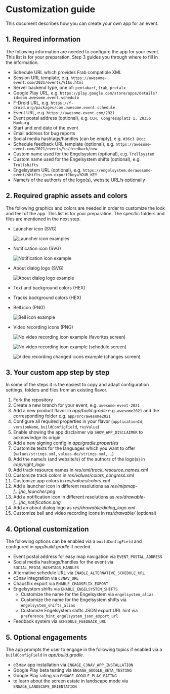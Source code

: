 # Customization guide

This document describes how you can create your own app for an event.

## 1. Required information

The following information are needed to configure the app for your event.
This list is for your preparation. Step 3 guides you through where to fill in the information.

- Schedule URL which provides Frab compatible XML
- Session URL template, e.g. `https://awesome-event.com/2021/events/%1$s.html`
- Server backend type, one of: `pentabarf`, `frab`, `pretalx`
- Google Play URL, e.g. `https://play.google.com/store/apps/details?id=com.awesome.event.schedule`
- F-Droid URL, e.g. `https://f-droid.org/packages/com.awesome.event.schedule`
- Event URL, e.g. `https://awesome-event.com/2021`
- Event postal address (optional), e.g. `CCH, Congressplatz 1, 20355 Hamburg`
- Start and end date of the event
- Email address for bug reports
- Social media hashtags/handles (can be empty), e.g. `#36c3 @ccc`
- Schedule feedback URL template (optional), e.g. `https://awesome-event.com/2021/events/%s/feedback/new`
- Custom name used for the Engelsystem (optional), e.g. `Trollsystem`
- Custom name used for the Engelsystem shifts (optional), e.g. `Trollshifts`
- Engelsystem URL (optional), e.g. `https://engelsystem.de/awesome-event/shifts-json-export?key=YOUR_KEY`
- Name/s of the author/s of the logo(s), website URL/s optionally

## 2. Required graphic assets and colors

The following graphics and colors are needed in order to customize the look and feel of the app.
This list is for your preparation. The specific folders and files are mentioned in the next step.

- Launcher icon (SVG)

  ![Launcher icon examples](gfx/launcher-icon.png)

- Notification icon (SVG)

  ![Notification icon example](gfx/notification-icon.png)

- About dialog logo (SVG)

  ![About dialog logo example](gfx/about-dialog-logo.png)

- Text and background colors (HEX)
- Tracks background colors (HEX)
- Bell icon (PNG)

  ![Bell icon example](gfx/bell-icon.png)

- Video recording icons (PNG)

  ![No video recording icon example (favorites screen)](gfx/no-video-recording-icon-favorites.png)

  ![No video recording icon example (schedule screen)](gfx/no-video-recording-icon-schedule.png)

  ![Video recording changed icons example (changes screen)](gfx/video-recording-icons-changes.png)

## 3. Your custom app step by step

In some of the steps it is the easiest to copy and adapt configuration settings, folders and files from an existing flavor.

1. Fork the repository
2. Create a new branch for your event, e.g. `awesome-event-2021`
3. Add a new product flavor in *app/build.gradle* e.g. `awesome2021` and the corresponding folder e.g. `app/src/awesome2021`
4. Configure all required properties in your flavor (`applicationId`, `versionName`, `buildConfigField`, `resValue`)
5. Enable showing the app disclaimer via `SHOW_APP_DISCLAIMER` to acknowledge its origin
6. Add a new signing config in *app/gradle.properties*
7. Customize texts for the languages which you want to offer (`values/strings.xml`, `values-de/strings.xml`, ...)
8. Add the name/s (and website/s) of the authors of the logo(s) in *copyright_logo*
9. Add track resource names in *res/xml/track_resource_names.xml*
10. Customize track colors in *res/values/colors_congress.xml*
11. Customize app colors in *res/values/colors.xml*
12. Add a launcher icon in different resolutions as *res/mipmap-[...]/ic_launcher.png*
13. Add a notification icon in different resolutions as *res/drawable-[...]/ic_notification.png*
14. Add an about dialog logo as *res/drawable/dialog_logo.xml*
15. Customize bell and video recording icons in *res/drawable/* (optional)

## 4. Optional customization

The following options can be enabled via a `buildConfigField` and configured in *app/build.gradle* if needed.

- Event postal address for easy map navigation via `EVENT_POSTAL_ADDRESS`
- Social media hashtags/handles for the event via `SOCIAL_MEDIA_HASHTAGS_HANDLES`
- Alternative schedule URL via `ENABLE_ALTERNATIVE_SCHEDULE_URL`
- c3nav integration via `C3NAV_URL`
- Chaosflix export via `ENABLE_CHAOSFLIX_EXPORT`
- Engelsystem shifts via `ENABLE_ENGELSYSTEM_SHIFTS`
  - Customize the name for the Engelsystem via `engelsystem_alias`
  - Customize the name for the Engelsystem shifts via `engelsystem_shifts_alias`
  - Customize Engelsystem shifts JSON export URL hint via `preference_hint_engelsystem_json_export_url`
- Feedback system via `SCHEDULE_FEEDBACK_URL`

## 5. Optional engagements

The app prompts the user to engage in the following topics if enabled via a `buildConfigField` in *app/build.gradle*.

- c3nav app installation via `ENGAGE_C3NAV_APP_INSTALLATION`
- Google Play beta testing via `ENGAGE_GOOGLE_BETA_TESTING`
- Google Play rating via `ENGAGE_GOOGLE_PLAY_RATING`
- to learn about the screen estate in landscape mode via `ENGAGE_LANDSCAPE_ORIENTATION`
